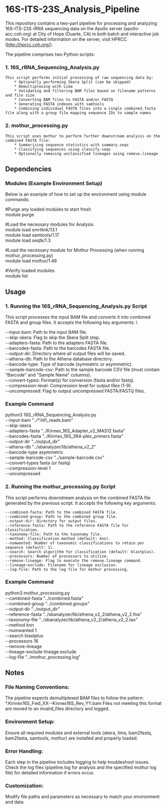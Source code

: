 # 16S-ITS-23S_Analysis_Pipeline

This repository contains a two-part pipeline for processing and analyzing 16S-ITS-23S rRNA sequencing data on the Apollo server (apollo-acc.coh.org) at City of Hope (Duarte, CA) in both batch and interactive job modes. For detailed information on the server, visit HPRCC (http://hprcc.coh.org/). 

The pipeline comprises two Python scripts:

### 1. 16S_rRNA_Sequencing_Analysis.py
    This script performs initial processing of raw sequencing data by:
        * Optionally performing Skera Split (can be skipped)
        * Demultiplexing with Lima
        * Validating and filtering BAM files based on filename patterns and file size
        * Converting BAM files to FASTA and/or FASTQ
        * Generating FASTA indexes with samtools
        * Combining individual FASTA files into a single combined.fasta file along with a group file mapping sequence IDs to sample names

### 2. mothur_processing.py
    This script uses mothur to perform further downstream analysis on the combined FASTA file:
        * Summarizing sequence statistics with summary.seqs
        * Classifying sequences using classify.seqs
        * Optionally removing unclassified lineages using remove.lineage

## Dependencies
### Modules (Example Environment Setup)
Below is an example of how to set up the environment using module commands:

#Purge any loaded modules to start fresh \
module purge

#Load the necessary modules for Analysis \
module load smrtlink/13.1 \
module load samtools/1.17 \
module load seqtk/1.3 

#Load the necessary module for Mothur Processing (when running mothur_processing.py) \
module load mothur/1.48

#Verify loaded modules \
module list

## Usage

### 1. Running the 16S_rRNA_Sequencing_Analysis.py Script
This script processes the input BAM file and converts it into combined FASTA and group files. It accepts the following key arguments: \

--input-bam: Path to the input BAM file. \
--skip-skera: Flag to skip the Skera Split step. \
--adapters-fasta: Path to the adapters FASTA file. \
--barcodes-fasta: Path to the barcodes FASTA file. \
--output-dir: Directory where all output files will be saved. \
--athena-db: Path to the Athena database directory. \
--barcode-type: Type of barcode (symmetric or asymmetric). \
--sample-barcode-csv: Path to the sample barcode CSV file (must contain "Barcode" and "Sample Name" columns). \
--convert-types: Format(s) for conversion (fasta and/or fastq). \
--compression-level: Compression level for output files (1-9). \
--uncompressed: Flag to output uncompressed FASTA/FASTQ files.

### Example Command
python3 16S_rRNA_Sequencing_Analysis.py \
    --input-bam "../*.hifi_reads.bam" \
    --skip-skera \
    --adapters-fasta "../Kinnex_16S_Adapter_v2_MAS12.fasta" \
    --barcodes-fasta "../Kinnex_16S_384-plex_primers.fasta" \
    --output-dir "../output_dir" \
    --athena-db "../sbanalyzer/lib/athena_v2_2" \
    --barcode-type asymmetric \
    --sample-barcode-csv "../sample-barcode.csv" \
    --convert-types fasta (or fastq) \
    --compression-level 1 \
    --uncompressed

### 2. Running the mothur_processing.py Script
This script performs downstream analysis on the combined FASTA file generated by the previous script. It accepts the following key arguments:

    --combined-fasta: Path to the combined FASTA file.
    --combined-group: Path to the combined group file.
    --output-dir: Directory for output files.
    --reference-fasta: Path to the reference FASTA file for classification.
    --taxonomy-file: Path to the taxonomy file.
    --method: Classification method (default: knn).
    --numwanted: Number of taxonomic classifications to retain per sequence (default: 1).
    --search: Search algorithm for classification (default: blastplus).
    --processors: Number of processors to utilize.
    --remove-lineage: Flag to execute the remove.lineage command.
    --lineage-exclude: Filename for lineage exclusion.
    --log-file: Path to the log file for mothur processing.

### Example Command
python3 mothur_processing.py \
    --combined-fasta "../combined.fasta" \
    --combined-group "../combined.groups" \
    --output-dir "../output_dir" \
    --reference-fasta "../sbanalyzer/lib/athena_v2_2/athena_v2_2.fna" \
    --taxonomy-file "../sbanalyzer/lib/athena_v2_2/athena_v2_2.tax" \
    --method knn \
    --numwanted 1 \
    --search blastplus \
    --processors 16 \
    --remove-lineage \
    --lineage-exclude lineage.exclude \
    --log-file "../mothur_processing.log"

## Notes
### File Naming Conventions:
The pipeline expects demultiplexed BAM files to follow the pattern:
*.Kinnex16S_Fwd_XX--Kinnex16S_Rev_YY.bam
Files not meeting this format are moved to an invalid_files directory and logged.

### Environment Setup:
Ensure all required modules and external tools (skera, lima, bam2fastq, bam2fasta, samtools, mothur) are installed and properly loaded.

### Error Handling:
Each step in the pipeline includes logging to help troubleshoot issues. Check the log files (pipeline.log for analysis and the specified mothur log file) for detailed information if errors occur.

### Customization:
Modify file paths and parameters as necessary to match your environment and data.
